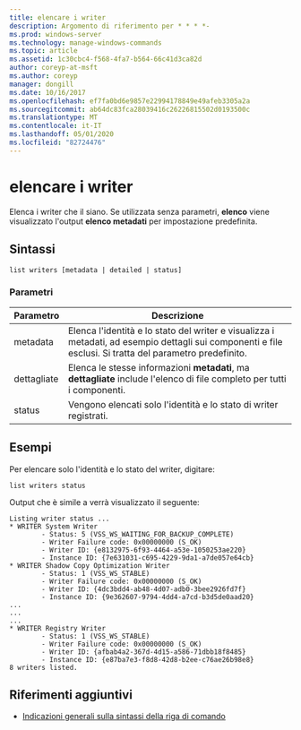 ```yaml
---
title: elencare i writer
description: Argomento di riferimento per * * * *-
ms.prod: windows-server
ms.technology: manage-windows-commands
ms.topic: article
ms.assetid: 1c30cbc4-f568-4fa7-b564-66c41d3ca82d
author: coreyp-at-msft
ms.author: coreyp
manager: dongill
ms.date: 10/16/2017
ms.openlocfilehash: ef7fa0bd6e9857e22994178849e49afeb3305a2a
ms.sourcegitcommit: ab64dc83fca28039416c26226815502d0193500c
ms.translationtype: MT
ms.contentlocale: it-IT
ms.lasthandoff: 05/01/2020
ms.locfileid: "82724476"
---
```

# <a name="list-writers"></a>elencare i writer



Elenca i writer che il siano. Se utilizzata senza parametri, **elenco** viene visualizzato l'output **elenco metadati** per impostazione predefinita.



## <a name="syntax"></a>Sintassi

```
list writers [metadata | detailed | status]
```

### <a name="parameters"></a>Parametri

|Parametro|Descrizione|
|---------|-----------|
|metadata|Elenca l'identità e lo stato del writer e visualizza i metadati, ad esempio dettagli sui componenti e file esclusi. Si tratta del parametro predefinito.|
|dettagliate|Elenca le stesse informazioni **metadati**, ma **dettagliate** include l'elenco di file completo per tutti i componenti.|
|status|Vengono elencati solo l'identità e lo stato di writer registrati.|

## <a name="examples"></a>Esempi

Per elencare solo l'identità e lo stato del writer, digitare:
```
list writers status
```
Output che è simile a verrà visualizzato il seguente:
```
Listing writer status ...
* WRITER System Writer
        - Status: 5 (VSS_WS_WAITING_FOR_BACKUP_COMPLETE)
        - Writer Failure code: 0x00000000 (S_OK)
        - Writer ID: {e8132975-6f93-4464-a53e-1050253ae220}
        - Instance ID: {7e631031-c695-4229-9da1-a7de057e64cb}
* WRITER Shadow Copy Optimization Writer
        - Status: 1 (VSS_WS_STABLE)
        - Writer Failure code: 0x00000000 (S_OK)
        - Writer ID: {4dc3bdd4-ab48-4d07-adb0-3bee2926fd7f}
        - Instance ID: {9e362607-9794-4dd4-a7cd-b3d5de0aad20}
...
...
...
* WRITER Registry Writer
        - Status: 1 (VSS_WS_STABLE)
        - Writer Failure code: 0x00000000 (S_OK)
        - Writer ID: {afbab4a2-367d-4d15-a586-71dbb18f8485}
        - Instance ID: {e87ba7e3-f8d8-42d8-b2ee-c76ae26b98e8}
8 writers listed. 
```

## <a name="additional-references"></a>Riferimenti aggiuntivi

- [Indicazioni generali sulla sintassi della riga di comando](command-line-syntax-key.md)